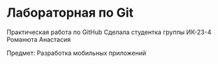 # Лабораторная по Git
Практическая работа по GitHub
Сделала студентка группы ИК-23-4 Романюта Анастасия 

Предмет: Разработка мобильных приложений
